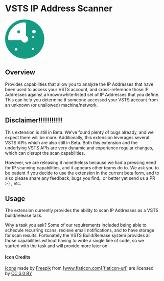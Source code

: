 # VSTS IP Address Scanner
![logo][logo-image]  
  
## Overview
Provides capabilities that allow you to analyze the IP Addresses that have been used to access your VSTS account, and cross-reference those IP Addresses against a known/white-listed set of IP Addresses that you define. This can help you determine if someone accessed your VSTS account from an unknown (or unallowed) machine/network.

## Disclaimer!!!!!!!!!!!
This extension is still in Beta. We've found plenty of bugs already, and we expect there will be more. Additionally, this extension leverages several VSTS APIs which are also still in Beta. Both this extension and the underlying VSTS APIs are very dynamic and experience regular changes, which can disrupt the scan capabilities. 

However, we are releasing it nonetheless because we had a pressing need for IP scanning capabilities, and it appears other teams do to. We ask you to be patient if you decide to use the extension in the current beta form, and to also please share any feedback, bugs you find.. or better yet send us a PR :-) , etc.

## Usage 
The extension currently provides the ability to scan IP Addresses  as a VSTS build/release task. 
  
Why a task you ask? Some of our requirements included being able to schedule recurring scans, recieve email notifications, and to have storage for scan results. Fortunately the VSTS Build/Release system provides all those capabilities without having to write a single line of code, so we started with the task and will provide more later on. 

#### Icon Credits
[Icons][vsts-task-icons] made by [Freepik][icon-author-url] from [www.flaticon.com][flaticon-url] are licensed by [CC 3.0 BY][cc3-url]

[vsts-task-icons]: docs/images
[icon-author-url]: http://www.freepik.com
[flaticon-url]: http://www.flaticon.com
[cc3-url]: http://creativecommons.org/licenses/by/3.0
[logo-image]: images/task-swell-green-128.png